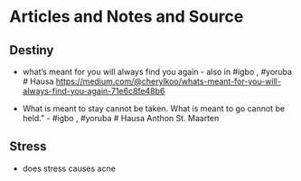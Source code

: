 
# Articles and Notes and Source

## Destiny
- what’s meant for you will always find you again - also in #igbo , #yoruba # Hausa
  https://medium.com/@cherylkoo/whats-meant-for-you-will-always-find-you-again-71e6c8fe48b6
  
- What is meant to stay cannot be taken. What is meant to go cannot be held.” - #igbo , #yoruba # Hausa
    Anthon St. Maarten 

## Stress
- does stress causes acne 
